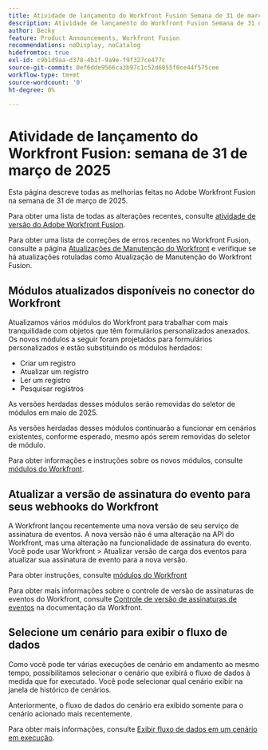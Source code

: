 ```yaml
---
title: Atividade de lançamento do Workfront Fusion Semana de 31 de março de 2025
description: Atividade de lançamento do Workfront Fusion Semana de 31 de março de 2025
author: Becky
feature: Product Announcements, Workfront Fusion
recommendations: noDisplay, noCatalog
hidefromtoc: true
exl-id: c9b1d9aa-d378-4b1f-9a9e-f9f327ce477c
source-git-commit: 0ef6dde9566ca3b97c1c52d6055f0ce44f575cee
workflow-type: tm+mt
source-wordcount: '0'
ht-degree: 0%

---
```


# Atividade de lançamento do Workfront Fusion: semana de 31 de março de 2025

Esta página descreve todas as melhorias feitas no Adobe Workfront Fusion na semana de 31 de março de 2025.

Para obter uma lista de todas as alterações recentes, consulte [atividade de versão do Adobe Workfront Fusion](/help/workfront-fusion/fusion-product-releases/fusion-release-activity.md).

Para obter uma lista de correções de erros recentes no Workfront Fusion, consulte a página [Atualizações de Manutenção do Workfront](https://experienceleague.adobe.com/pt-br/docs/workfront-known-issues/releases/current-updates) e verifique se há atualizações rotuladas como Atualização de Manutenção do Workfront Fusion.

## Módulos atualizados disponíveis no conector do Workfront

Atualizamos vários módulos do Workfront para trabalhar com mais tranquilidade com objetos que têm formulários personalizados anexados. Os novos módulos a seguir foram projetados para formulários personalizados e estão substituindo os módulos herdados:

* Criar um registro
* Atualizar um registro
* Ler um registro
* Pesquisar registros

As versões herdadas desses módulos serão removidas do seletor de módulos em maio de 2025.

As versões herdadas desses módulos continuarão a funcionar em cenários existentes, conforme esperado, mesmo após serem removidas do seletor de módulo.

Para obter informações e instruções sobre os novos módulos, consulte [módulos do Workfront](/help/workfront-fusion/references/apps-and-modules/adobe-connectors/workfront-modules.md).

## Atualizar a versão de assinatura do evento para seus webhooks do Workfront

A Workfront lançou recentemente uma nova versão de seu serviço de assinatura de eventos. A nova versão não é uma alteração na API do Workfront, mas uma alteração na funcionalidade de assinatura do evento. Você pode usar Workfront > Atualizar versão de carga dos eventos para atualizar sua assinatura de evento para a nova versão.

Para obter instruções, consulte [módulos do Workfront](/help/workfront-fusion/references/apps-and-modules/adobe-connectors/workfront-modules.md)

Para obter mais informações sobre o controle de versão de assinaturas de eventos do Workfront, consulte [Controle de versão de assinaturas de eventos](https://experienceleague.adobe.com/pt-br/docs/workfront/using/adobe-workfront-api/event-subscriptions/event-subs-versioning) na documentação da Workfront.

## Selecione um cenário para exibir o fluxo de dados

Como você pode ter várias execuções de cenário em andamento ao mesmo tempo, possibilitamos selecionar o cenário que exibirá o fluxo de dados à medida que for executado. Você pode selecionar qual cenário exibir na janela de histórico de cenários.

Anteriormente, o fluxo de dados do cenário era exibido somente para o cenário acionado mais recentemente.

Para obter mais informações, consulte [Exibir fluxo de dados em um cenário em execução](/help/workfront-fusion/manage-scenarios/view-scenario-data-flow.md).
